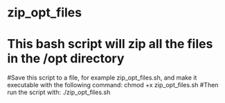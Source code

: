 # zip_opt_files
# This bash script will zip all the files in the /opt directory
#Save this script to a file, for example zip_opt_files.sh, and make it executable with the following command:
chmod +x zip_opt_files.sh
#Then run the script with:
./zip_opt_files.sh
